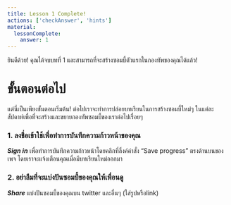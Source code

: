 ```yaml
---
title: Lesson 1 Complete!
actions: ['checkAnswer', 'hints']
material:
  lessonComplete:
    answer: 1
---
```


ยินดีด้วย! คุณได้จบบทที่ 1 และสามารถที่จะสร้างซอมบี้ตัวแรกในกองทัพของคุณได้แล้ว!

# ขั้นตอนต่อไป

แต่นี่เป็นเพียงขั้นตอนเริ่มต้น! ต่อไปเราจะทำการปล่อยบทเรียนในการสร้างซอมบี้ใหม่ๆ  ในแต่ละสัปดาห์เพื่อที่จะสร้างและขยายกองทัพซอมบี้ของเราต่อไปเรื่อยๆ

### 1. ลงชื่อเข้าใช้เพื่อทำการบันทึกความก้าวหน้าของคุณ

***Sign in*** เพื่อทำการบันทึกความก้าวหน้าโดยคลิกที่ลิ้งค์คำสั่ง “Save progress” ตรงด้านบนของเพจ โดยเราจะแจ้งเตือนคุณเมื่อมีบทเรียนใหม่ออกมา

### 2. อย่าลืมที่จะแบ่งปันซอมบี้ของคุณให้เพื่อนดู

***Share*** แบ่งปันซอมบี้ของคุณบน twitter และอื่นๆ (ใส่รูปหรือlink)
